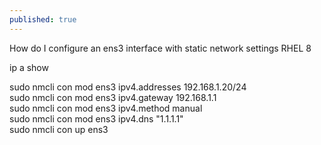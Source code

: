 ```yaml
---
published: true
---
```


How do I configure an ens3 interface with static network settings RHEL 8

ip a show

sudo nmcli con mod ens3 ipv4.addresses 192.168.1.20/24   
sudo nmcli con mod ens3 ipv4.gateway 192.168.1.1   
sudo nmcli con mod ens3 ipv4.method manual   
sudo nmcli con mod ens3 ipv4.dns "1.1.1.1"   
sudo nmcli con up ens3   